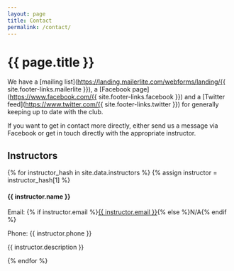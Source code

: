 ```yaml
---
layout: page
title: Contact
permalink: /contact/
---
```


# {{ page.title }}

We have a [mailing list](https://landing.mailerlite.com/webforms/landing/{{ site.footer-links.mailerlite }}), a [Facebook page](https://www.facebook.com/{{ site.footer-links.facebook }}) and a [Twitter feed](https://www.twitter.com/{{ site.footer-links.twitter }}) for generally keeping up to date with the club.

If you want to get in contact more directly, either send us a message via Facebook or get in touch directly with the appropriate instructor.

## Instructors

{% for instructor_hash in site.data.instructors %}
{% assign instructor = instructor_hash[1] %}
<div class="details-block">
  <h4 class="details-header">{{ instructor.name }}</h4>
  <div class="details-contents">
    <p><span class="details-title">Email: </span>{% if instructor.email %}<a href="mailto:{{ instructor.email }}">{{ instructor.email }}</a>{% else %}N/A{% endif %}</p>
    <p><span class="details-title">Phone: </span>{{ instructor.phone }}</p>
    <p>{{ instructor.description }}</p>
  </div>
</div>
{% endfor %}
